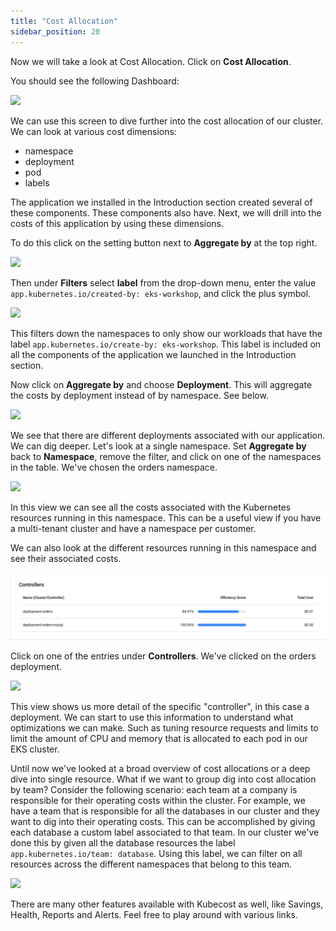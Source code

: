 ```yaml
---
title: "Cost Allocation"
sidebar_position: 20
---
```


Now we will take a look at Cost Allocation. Click on <b>Cost Allocation</b>.

You should see the following Dashboard:

<browser url='http://localhost:9090/allocations'>
<img src={require('./assets/costallocation.png').default}/>
</browser>

We can use this screen to dive further into the cost allocation of our cluster. We can look at various cost dimensions:

- namespace
- deployment
- pod
- labels

The application we installed in the Introduction section created several of these components. These components also have. Next, we will drill into the costs of this application by using these dimensions.

To do this click on the setting button next to <b>Aggregate by</b> at the top right.

<browser url='http://localhost:9090/allocations'>
<img src={require('./assets/costallocation-filter.png').default}/>
</browser>

Then under <b>Filters</b> select <b>label</b> from the drop-down menu, enter the value `app.kubernetes.io/created-by: eks-workshop`, and click the plus symbol.

<browser url='http://localhost:9090/allocations'>
<img src={require('./assets/costallocation-label.png').default}/>
</browser>

This filters down the namespaces to only show our workloads that have the label `app.kubernetes.io/create-by: eks-workshop`. This label is included on all the components of the application we launched in the Introduction section.

Now click on <b>Aggregate by</b> and choose <b>Deployment</b>. This will aggregate the costs by deployment instead of by namespace. See below.

<browser url='http://localhost:9090/allocations'>
<img src={require('./assets/aggregate-by-deployment.png').default}/>
</browser>

We see that there are different deployments associated with our application. We can dig deeper. Let's look at a single namespace. Set <b>Aggregate by</b> back to <b>Namespace</b>, remove the filter, and click on one of the namespaces in the table. We've chosen the orders namespace.

<browser url='http://localhost:9090/allocations'>
<img src={require('./assets/namespace.png').default}/>
</browser>

In this view we can see all the costs associated with the Kubernetes resources running in this namespace. This can be a useful view if you have a multi-tenant cluster and have a namespace per customer.

We can also look at the different resources running in this namespace and see their associated costs.

![Orders Namespace Resources](assets/orders.png)

Click on one of the entries under <b>Controllers</b>. We've clicked on the orders deployment.

<browser url='http://localhost:9090/allocations'>
<img src={require('./assets/controllers.png').default}/>
</browser>

This view shows us more detail of the specific "controller", in this case a deployment. We can start to use this information to understand what optimizations we can make. Such as tuning resource requests and limits to limit the amount of CPU and memory that is allocated to each pod in our EKS cluster.

Until now we've looked at a broad overview of cost allocations or a deep dive into single resource. What if we want to group dig into cost allocation by team? Consider the following scenario: each team at a company is responsible for their operating costs within the cluster. For example, we have a team that is responsible for all the databases in our cluster and they want to dig into their operating costs. This can be accomplished by giving each database a custom label associated to that team. In our cluster we've done this by given all the database resources the label `app.kubernetes.io/team: database`. Using this label, we can filter on all resources across the different namespaces that belong to this team.

<browser url='http://localhost:9090/allocations'>
<img src={require('./assets/team.png').default}/>
</browser>

There are many other features available with Kubecost as well, like Savings, Health, Reports and Alerts. Feel free to play around with various links.
